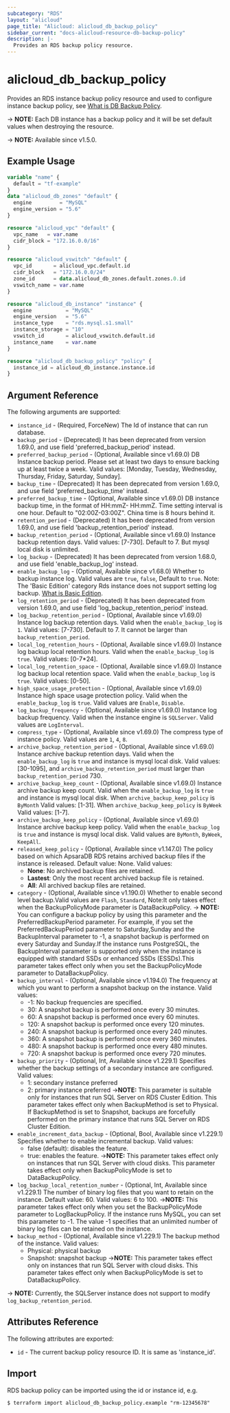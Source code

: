 ```yaml
---
subcategory: "RDS"
layout: "alicloud"
page_title: "Alicloud: alicloud_db_backup_policy"
sidebar_current: "docs-alicloud-resource-db-backup-policy"
description: |-
  Provides an RDS backup policy resource.
---
```


# alicloud_db_backup_policy

Provides an RDS instance backup policy resource and used to configure instance backup policy, see [What is DB Backup Policy](https://www.alibabacloud.com/help/en/apsaradb-for-rds/latest/api-rds-2014-08-15-modifybackuppolicy).


-> **NOTE:** Each DB instance has a backup policy and it will be set default values when destroying the resource.

-> **NOTE:** Available since v1.5.0.

## Example Usage

```terraform
variable "name" {
  default = "tf-example"
}
data "alicloud_db_zones" "default" {
  engine         = "MySQL"
  engine_version = "5.6"
}

resource "alicloud_vpc" "default" {
  vpc_name   = var.name
  cidr_block = "172.16.0.0/16"
}

resource "alicloud_vswitch" "default" {
  vpc_id       = alicloud_vpc.default.id
  cidr_block   = "172.16.0.0/24"
  zone_id      = data.alicloud_db_zones.default.zones.0.id
  vswitch_name = var.name
}

resource "alicloud_db_instance" "instance" {
  engine           = "MySQL"
  engine_version   = "5.6"
  instance_type    = "rds.mysql.s1.small"
  instance_storage = "10"
  vswitch_id       = alicloud_vswitch.default.id
  instance_name    = var.name
}

resource "alicloud_db_backup_policy" "policy" {
  instance_id = alicloud_db_instance.instance.id
}
```

## Argument Reference

The following arguments are supported:

* `instance_id` - (Required, ForceNew) The Id of instance that can run database.
* `backup_period` - (Deprecated) It has been deprecated from version 1.69.0, and use field 'preferred_backup_period' instead.
* `preferred_backup_period` - (Optional, Available since v1.69.0) DB Instance backup period. Please set at least two days to ensure backing up at least twice a week. Valid values: [Monday, Tuesday, Wednesday, Thursday, Friday, Saturday, Sunday].
* `backup_time` - (Deprecated) It has been deprecated from version 1.69.0, and use field 'preferred_backup_time' instead.
* `preferred_backup_time` - (Optional, Available since v1.69.0) DB instance backup time, in the format of HH:mmZ- HH:mmZ. Time setting interval is one hour. Default to "02:00Z-03:00Z". China time is 8 hours behind it.
* `retention_period` - (Deprecated) It has been deprecated from version 1.69.0, and use field 'backup_retention_period' instead.
* `backup_retention_period` - (Optional, Available since v1.69.0) Instance backup retention days. Valid values: [7-730]. Default to 7. But mysql local disk is unlimited.
* `log_backup` - (Deprecated) It has been deprecated from version 1.68.0, and use field 'enable_backup_log' instead.
* `enable_backup_log` - (Optional, Available since v1.68.0) Whether to backup instance log. Valid values are `true`, `false`, Default to `true`. Note: The 'Basic Edition' category Rds instance does not support setting log backup. [What is Basic Edition](https://www.alibabacloud.com/help/doc-detail/48980.htm).
* `log_retention_period` - (Deprecated) It has been deprecated from version 1.69.0, and use field 'log_backup_retention_period' instead.
* `log_backup_retention_period` - (Optional, Available since v1.69.0) Instance log backup retention days. Valid when the `enable_backup_log` is `1`. Valid values: [7-730]. Default to 7. It cannot be larger than `backup_retention_period`.
* `local_log_retention_hours` - (Optional, Available since v1.69.0) Instance log backup local retention hours. Valid when the `enable_backup_log` is `true`. Valid values: [0-7*24].
* `local_log_retention_space` - (Optional, Available since v1.69.0) Instance log backup local retention space. Valid when the `enable_backup_log` is `true`. Valid values: [0-50].
* `high_space_usage_protection` - (Optional, Available since v1.69.0) Instance high space usage protection policy. Valid when the `enable_backup_log` is `true`. Valid values are `Enable`, `Disable`.
* `log_backup_frequency` - (Optional, Available since v1.69.0) Instance log backup frequency. Valid when the instance engine is `SQLServer`. Valid values are `LogInterval`.
* `compress_type` - (Optional, Available since v1.69.0) The compress type of instance policy. Valid values are `1`, `4`, `8`.
* `archive_backup_retention_period` - (Optional, Available since v1.69.0) Instance archive backup retention days. Valid when the `enable_backup_log` is `true` and instance is mysql local disk. Valid values: [30-1095], and `archive_backup_retention_period` must larger than `backup_retention_period` 730.
* `archive_backup_keep_count` - (Optional, Available since v1.69.0) Instance archive backup keep count. Valid when the `enable_backup_log` is `true` and instance is mysql local disk. When `archive_backup_keep_policy` is `ByMonth` Valid values: [1-31]. When `archive_backup_keep_policy` is `ByWeek` Valid values: [1-7].
* `archive_backup_keep_policy` - (Optional, Available since v1.69.0) Instance archive backup keep policy. Valid when the `enable_backup_log` is `true` and instance is mysql local disk. Valid values are `ByMonth`, `ByWeek`, `KeepAll`.
* `released_keep_policy` - (Optional, Available since v1.147.0) The policy based on which ApsaraDB RDS retains archived backup files if the instance is released. Default value: None. Valid values:
  * **None**: No archived backup files are retained.
  * **Lastest**: Only the most recent archived backup file is retained.
  * **All**: All archived backup files are retained.
* `category` - (Optional, Available since v1.190.0) Whether to enable second level backup.Valid values are `Flash`, `Standard`, Note:It only takes effect when the BackupPolicyMode parameter is DataBackupPolicy.
  -> **NOTE:** You can configure a backup policy by using this parameter and the PreferredBackupPeriod parameter. For example, if you set the PreferredBackupPeriod parameter to Saturday,Sunday and the BackupInterval parameter to -1, a snapshot backup is performed on every Saturday and Sunday.If the instance runs PostgreSQL, the BackupInterval parameter is supported only when the instance is equipped with standard SSDs or enhanced SSDs (ESSDs).This parameter takes effect only when you set the BackupPolicyMode parameter to DataBackupPolicy.
* `backup_interval` - (Optional, Available since v1.194.0) The frequency at which you want to perform a snapshot backup on the instance. Valid values:
  - -1: No backup frequencies are specified.
  - 30: A snapshot backup is performed once every 30 minutes.
  - 60: A snapshot backup is performed once every 60 minutes.
  - 120: A snapshot backup is performed once every 120 minutes.
  - 240: A snapshot backup is performed once every 240 minutes.
  - 360: A snapshot backup is performed once every 360 minutes.
  - 480: A snapshot backup is performed once every 480 minutes.
  - 720: A snapshot backup is performed once every 720 minutes.
* `backup_priority` - (Optional, Int, Available since v1.229.1) Specifies whether the backup settings of a secondary instance are configured. Valid values:
  - 1: secondary instance preferred
  - 2: primary instance preferred
    ->**NOTE:** This parameter is suitable only for instances that run SQL Server on RDS Cluster Edition. This parameter takes effect only when BackupMethod is set to Physical. If BackupMethod is set to Snapshot, backups are forcefully performed on the primary instance that runs SQL Server on RDS Cluster Edition.
* `enable_increment_data_backup` - (Optional, Bool, Available since v1.229.1) Specifies whether to enable incremental backup. Valid values:
  - false (default): disables the feature.
  - true: enables the feature.
    ->**NOTE:** This parameter takes effect only on instances that run SQL Server with cloud disks. This parameter takes effect only when BackupPolicyMode is set to DataBackupPolicy.
* `log_backup_local_retention_number` - (Optional, Int, Available since v1.229.1)  The number of binary log files that you want to retain on the instance. Default value: 60. Valid values: 6 to 100.
  ->**NOTE:** This parameter takes effect only when you set the BackupPolicyMode parameter to LogBackupPolicy. If the instance runs MySQL, you can set this parameter to -1. The value -1 specifies that an unlimited number of binary log files can be retained on the instance.
* `backup_method` - (Optional, Available since v1.229.1)  The backup method of the instance. Valid values:
  - Physical: physical backup
  - Snapshot: snapshot backup
    ->**NOTE:** This parameter takes effect only on instances that run SQL Server with cloud disks. This parameter takes effect only when BackupPolicyMode is set to DataBackupPolicy.

-> **NOTE:** Currently, the SQLServer instance does not support to modify `log_backup_retention_period`.

## Attributes Reference

The following attributes are exported:

* `id` - The current backup policy resource ID. It is same as 'instance_id'.

## Import

RDS backup policy can be imported using the id or instance id, e.g.

```shell
$ terraform import alicloud_db_backup_policy.example "rm-12345678"
```